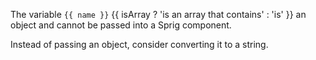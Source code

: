 The variable `{{ name }}` {{ isArray ? 'is an array that contains' : 'is' }} an object and cannot be passed into a Sprig component.

Instead of passing an object, consider converting it to a string.
